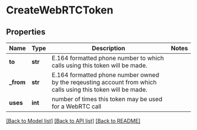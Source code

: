 # CreateWebRTCToken

## Properties
Name | Type | Description | Notes
------------ | ------------- | ------------- | -------------
**to** | **str** | E.164 formatted phone number to which calls using this token will be made. | 
**_from** | **str** | E.164 formatted phone number owned by the reqeusting account from which calls using this token will be made. | 
**uses** | **int** | number of times this token may be used for a WebRTC call | 

[[Back to Model list]](../README.md#documentation-for-models) [[Back to API list]](../README.md#documentation-for-api-endpoints) [[Back to README]](../README.md)



